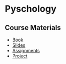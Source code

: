 # Pyschology

## Course Materials

- [Book](https://github.com/Mohsin-Ali-Mirza/University/tree/main/Sem4/Pysch/Book)
- [Slides](https://github.com/Mohsin-Ali-Mirza/University/tree/main/Sem4/Pysch/Slides)
- [Assignments](https://github.com/Mohsin-Ali-Mirza/University/tree/main/Sem4/Pysch/Assignments)
- [Project](https://github.com/Mohsin-Ali-Mirza/University/tree/main/Sem4/Pysch/Project)
